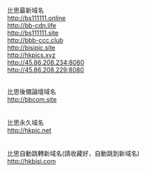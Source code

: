 比思最新域名<br>
http://bs111111.online<br>
http://bb-cdn.life<br>
http://bs111111.site<br>
http://bbb-ccc.club<br>
http://bisipic.site<br>
http://hkpics.xyz<br>
http://45.86.208.234:8080<br>
http://45.86.208.229:8080<br>
<br>

比思後備論壇域名 <br>
http://bbcom.site<br>
<br>
<br>
比思永久域名<br>
http://hkpic.net<br>
<br>
<br>
比思自動跳轉新域名(請收藏好，自動跳到新域名)<br>
http://hkbisi.com<br>
